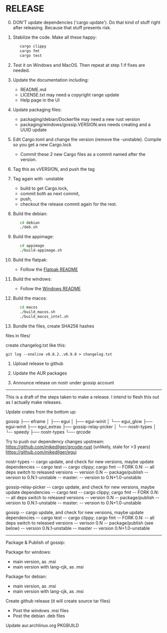 # RELEASE

0. DON'T update dependencies ('cargo update'). Do that kind of stuff right after releasing. Because that stuff presents risk.

1. Stabilize the code. Make all these happy:

   ````bash
      cargo clippy
      cargo fmt
      cargo test
   ````

1. Test it on Windows and MacOS. Then repeat at step 1 if fixes are needed.

1. Update the documentation including:

    - README.md
    - LICENSE.txt may need a copyright range update
    - Help page in the UI

1. Update packaging files:

    - packaging/debian/Dockerfile may need a new rust version
    - packaging/windows/gossip.VERSION.wxs needs creating and a UUID update

1. Edit Cargo.toml and change the version (remove the -unstable).
    Compile so you get a new Cargo.lock

    - Commit these 2 new Cargo files as a commit named after the version.

1. Tag this as vVERSION, and push the tag

1. Tag again with -unstable

    - build to get Cargo.lock,
    - commit both as next commit,
    - push,
    - checkout the release commit again for the rest.

1. Build the debian:

   ````bash
      cd debian
      ./deb.sh
   ````

1. Build the appimage:

   ````bash
      cd appimage
      ./build-appimage.sh
   ````

1. Build the flatpak:

    - Folllow the [Flatpak README](flatpak/README.md)

1. Build the windows:

    - Follow the [Windows README](windows/README.md)

1. Build the macos:

   ````bash
      cd macos
      ./build_macos.sh
      ./build_macos_intel.sh
   ````

1. Bundle the files, create SHA256 hashes

  files in files/

  create changelog.txt like this:

    git log --oneline v0.8.2..v0.9.0 > changelog.txt

1. Upload release to github

1. Update the AUR packages

1. Announce release on nostr under gossip account

-----------------

This is a draft of the steps taken to make a release.
I intend to flesh this out as I actually make releases.

Update crates from the bottom up:

gossip
├── eframe
│   ├── egui
│   ├── egui-winit
│   └── egui_glow
├── egui-winit
├── egui_extras
├── gossip-relay-picker
│   └── nostr-types
│       └-- speedy
├── nostr-types
└── qrcode

Try to push our dependency changes upstream:
  <https://github.com/mikedilger/qrcode-rust>  (unlikely, stale for >3 years)
  <https://github.com/mikedilger/egui>

nostr-types
   -- cargo update, and check for new versions, maybe update dependencies
   -- cargo test
   -- cargo clippy; cargo fmt
   -- FORK 0.N:
      -- all deps switch to released versions
      -- version 0.N
      -- package/publish
      -- version to 0.N.1-unstable
   -- master:
      -- version to 0.N+1.0-unstable

gossip-relay-picker
   -- cargo update, and check for new versions, maybe update dependencies
   -- cargo test
   -- cargo clippy; cargo fmt
   -- FORK 0.N:
      -- all deps switch to released versions
      -- version 0.N
      -- package/publish
      -- version to 0.N.1-unstable
   -- master:
      -- version to 0.N+1.0-unstable

gossip
   -- cargo update, and check for new versions, maybe update dependencies
   -- cargo test
   -- cargo clippy; cargo fmt
   -- FORK 0.N:
      -- all deps switch to released versions
      -- verison 0.N
      -- package/publish (see below)
      -- version 0.N.1-unstable
   -- master
      -- version 0.N+1.0-unstable

-----------------

Package & Publish of gossip:

Package for windows:

* main version, as .msi
* main version with lang-cjk, as .msi

Package for debian:

* main version, as .msi
* main version with lang-cjk, as .msi

Create github release (it will create source tar files)

* Post the windows .msi files
* Post the debian .deb files

Update aur.archlinux.org PKGBUILD
